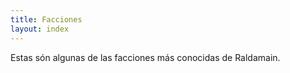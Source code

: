 ```yaml
---
title: Facciones
layout: index
---
```


Estas són algunas de las facciones más conocidas de Raldamain.


